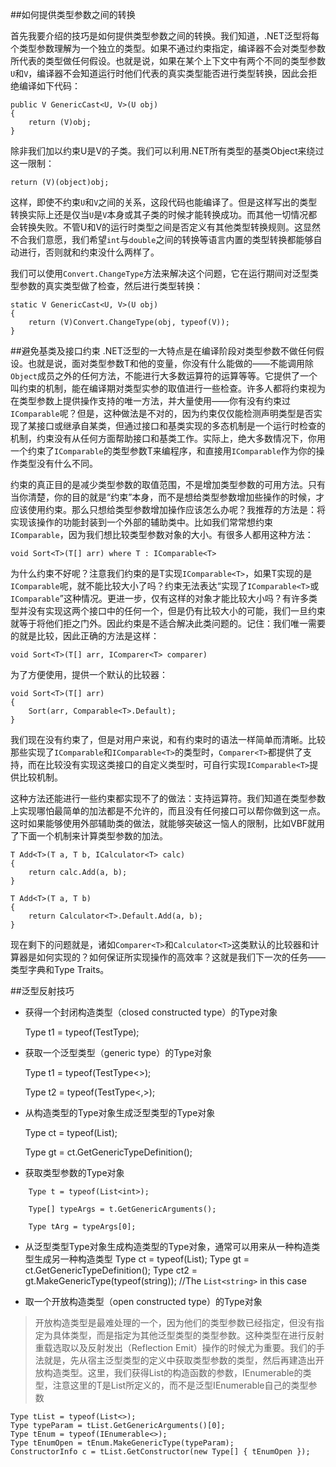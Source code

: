 ##如何提供类型参数之间的转换

首先我要介绍的技巧是如何提供类型参数之间的转换。我们知道，.NET泛型将每个类型参数理解为一个独立的类型。如果不通过约束指定，编译器不会对类型参数所代表的类型做任何假设。也就是说，如果在某个上下文中有两个不同的类型参数`U`和`V`，编译器不会知道运行时他们代表的真实类型能否进行类型转换，因此会拒绝编译如下代码：

	public V GenericCast<U, V>(U obj)
	{
		return (V)obj;
	}

除非我们加以约束U是V的子类。我们可以利用.NET所有类型的基类Object来绕过这一限制：

	return (V)(object)obj;

这样，即使不约束`U`和`V`之间的关系，这段代码也能编译了。但是这样写出的类型转换实际上还是仅当`U`是`V`本身或其子类的时候才能转换成功。而其他一切情况都会转换失败。不管U和V的运行时类型之间是否定义有其他类型转换规则。这显然不合我们意愿，我们希望`int`与`double`之间的转换等语言内置的类型转换都能够自动进行，否则就和约束没什么两样了。

我们可以使用`Convert.ChangeType`方法来解决这个问题，它在运行期间对泛型类型参数的真实类型做了检查，然后进行类型转换：

    static V GenericCast<U, V>(U obj)
    {
    	return (V)Convert.ChangeType(obj, typeof(V));
    }


##避免基类及接口约束 
.NET泛型的一大特点是在编译阶段对类型参数不做任何假设。也就是说，面对类型参数T和他的变量，你没有什么能做的——不能调用除`Object`成员之外的任何方法，不能进行大多数运算符的运算等等。它提供了一个叫约束的机制，能在编译期对类型实参的取值进行一些检查。许多人都将约束视为在类型参数上提供操作支持的唯一方法，并大量使用——你有没有约束过`IComparable`呢？但是，这种做法是不对的，因为约束仅仅能检测声明类型是否实现了某接口或继承自某类，但通过接口和基类实现的多态机制是一个运行时检查的机制，约束没有从任何方面帮助接口和基类工作。实际上，绝大多数情况下，你用一个约束了`IComparable`的类型参数T来编程序，和直接用`IComparable`作为你的操作类型没有什么不同。

约束的真正目的是减少类型参数的取值范围，不是增加类型参数的可用方法。只有当你清楚，你的目的就是“约束”本身，而不是想给类型参数增加些操作的时候，才应该使用约束。那么只想给类型参数增加操作应该怎么办呢？我推荐的方法是：将实现该操作的功能封装到一个外部的辅助类中。比如我们常常想约束`IComparable`，因为我们想比较类型参数对象的大小。有很多人都用这种方法：

    void Sort<T>(T[] arr) where T : IComparable<T>

为什么约束不好呢？注意我们约束的是T实现`IComparable<T>`，如果T实现的是`IComparable`呢，就不能比较大小了吗？约束无法表达“实现了`IComparable<T>`或`IComparable`”这种情况。更进一步，仅有这样的对象才能比较大小吗？有许多类型并没有实现这两个接口中的任何一个，但是仍有比较大小的可能，我们一旦约束就等于将他们拒之门外。因此约束是不适合解决此类问题的。记住：我们唯一需要的就是比较，因此正确的方法是这样：

    void Sort<T>(T[] arr, IComparer<T> comparer)

为了方便使用，提供一个默认的比较器：

    void Sort<T>(T[] arr)
    {
    	Sort(arr, Comparable<T>.Default);
    }

我们现在没有约束了，但是对用户来说，和有约束时的语法一样简单而清晰。比较那些实现了`IComparable`和`IComparable<T>`的类型时，`Comparer<T>`都提供了支持，而在比较没有实现这类接口的自定义类型时，可自行实现`IComparable<T>`提供比较机制。

这种方法还能进行一些约束都实现不了的做法：支持运算符。我们知道在类型参数上实现哪怕最简单的加法都是不允许的，而且没有任何接口可以帮你做到这一点。这时如果能够使用外部辅助类的做法，就能够突破这一恼人的限制，比如VBF就用了下面一个机制来计算类型参数的加法。

    T Add<T>(T a, T b, ICalculator<T> calc)
    {
    	return calc.Add(a, b);
    }
    
    T Add<T>(T a, T b)
    {
    	return Calculator<T>.Default.Add(a, b);
    }

现在剩下的问题就是，诸如`Comparer<T>`和`Calculator<T>`这类默认的比较器和计算器是如何实现的？如何保证所实现操作的高效率？这就是我们下一次的任务——类型字典和Type Traits。

##泛型反射技巧
- 获得一个封闭构造类型（closed constructed type）的Type对象

    Type t1 = typeof(TestType<int>);

- 获取一个泛型类型（generic type）的Type对象

    Type t1 = typeof(TestType<>);

    Type t2 = typeof(TestType<,>);

- 从构造类型的Type对象生成泛型类型的Type对象

    Type ct = typeof(List<int>);

    Type gt = ct.GetGenericTypeDefinition();

- 获取类型参数的Type对象
```
	Type t = typeof(List<int>);

	Type[] typeArgs = t.GetGenericArguments();

	Type tArg = typeArgs[0];
```
- 从泛型类型Type对象生成构造类型的Type对象，通常可以用来从一种构造类型生成另一种构造类型
    Type ct = typeof(List<int>);
    Type gt = ct.GetGenericTypeDefinition();
    Type ct2 = gt.MakeGenericType(typeof(string)); //The `List<string>` in this case

- 取一个开放构造类型（open constructed type）的Type对象

> 开放构造类型是最难处理的一个，因为他们的类型参数已经指定，但没有指定为具体类型，而是指定为其他泛型类型的类型参数。这种类型在进行反射重载选取以及反射发出（Reflection Emit）操作的时候尤为重要。我们的手法就是，先从宿主泛型类型的定义中获取类型参数的类型，然后再建造出开放构造类型。这里，我们获得List<T>的构造函数的参数，IEnumerable<T>的类型，注意这里的T是List<T>所定义的，而不是泛型IEnumerable<T>自己的类型参数

	Type tList = typeof(List<>);
	Type typeParam = tList.GetGenericArguments()[0];
	Type tEnum = typeof(IEnumerable<>);
	Type tEnumOpen = tEnum.MakeGenericType(typeParam);
	ConstructorInfo c = tList.GetConstructor(new Type[] { tEnumOpen });